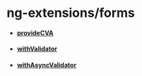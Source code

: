 # ng-extensions/forms

- #### [provideCVA](./src/lib/cva.provider.ts)
- #### [withValidator](./src/lib/validator.feature.ts)
- #### [withAsyncValidator](./src/lib/async-validator.feature.ts)
